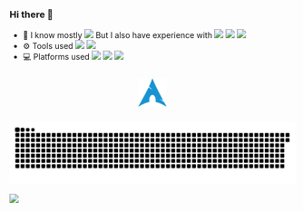### Hi there 👋

- 🚀 I know mostly ![](https://img.shields.io/badge/Java-ED8B00?style=flat&logo=java&logoColor=white) But I also have experience with
![](https://img.shields.io/badge/Rust-000000?style=flat&logo=rust&logoColor=white)
![](https://img.shields.io/badge/Kotlin-7F52FF?&style=flat&logo=kotlin&logoColor=white)
![](https://img.shields.io/badge/Python-3776AB?style=flat&logo=python&logoColor=white)
- ⚙️ Tools used
![](https://img.shields.io/badge/IntelliJ_IDEA-000000?style=flat&logo=intellij-idea&logoColor=white)
![](https://img.shields.io/badge/NeoVim-57A143?&style=flat&logo=neovim&logoColor=white)
- 💻 Platforms used
![](https://img.shields.io/badge/Arch_Linux-1793D1?style=flat&logo=arch-linux&logoColor=white)
![](https://img.shields.io/badge/Debian-A81D33?style=flat&logo=debian&logoColor=white)
![](https://img.shields.io/badge/Windows-0078D6?style=flat&logo=windows&logoColor=white)

<div align="center">  
<img style="margin: 10px" src="https://raw.githubusercontent.com/Ykong1337/Ykong1337/main/icons/archlinux.svg" alt="Archlinux" height="50" />  
</div>

<!-- ![Top Langs](https://github-readme-stats.vercel.app/api/top-langs/?username=Ykong1337&layout=compact&theme=tokyonight) -->

![](https://raw.githubusercontent.com/Ykong1337/Ykong1337/output/github-contribution-grid-snake.svg)

![](http://profile-counter.glitch.me/Ykong1337/count.svg)

